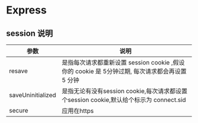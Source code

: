 # Express

## session 说明

| 参数                | 说明                                       |
| ----------------- | ---------------------------------------- |
| resave            | 是指每次请求都重新设置 session cookie ,假设你的 cookie 是 5分钟过期, 每次请求都会再设置 5 分钟 |
| saveUninitialized | 是指无论有没有session cookie,每次请求都设置个session cookie,默认给个标示为 connect.sid |
| secure            | 应用在https                                 |
